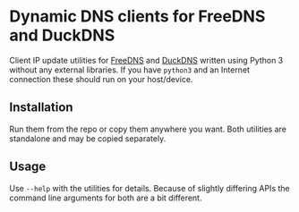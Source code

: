 # Dynamic DNS clients for FreeDNS and DuckDNS
Client IP update utilities for [FreeDNS](https://freedns.afraid.org "FreeDNS")
and [DuckDNS](https://www.duckdns.org "DuckDNS") written using Python 3
without any external libraries. If you have `python3` and an Internet
connection these should run on your host/device.

## Installation
Run them from the repo or copy them anywhere you want. Both utilities
are standalone and may be copied separately.

## Usage
Use `--help` with the utilities for details. Because of slightly differing
APIs the command line arguments for both are a bit different.
